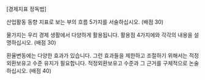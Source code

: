[경제지표 정독법]

산업활동 동향 지표로 보는 부의 흐름 5가지를 서술하십시오. (배점 30)


물가지는 우리 경제 생활에서 다양하게 활용됩니다. 활용점 4가지에와 각각의 내용을 설명하십시오. (배점 30)

환율변동에는 다양한 효과가 있습니다. 그런 효과들을 제한하고 조절하기 위해서는 적정외환보유고 수준 유지가 필요합니다. 적정외환보유고 수준과 그 근거를 구체적으로 논술하십시오. (배점 40)